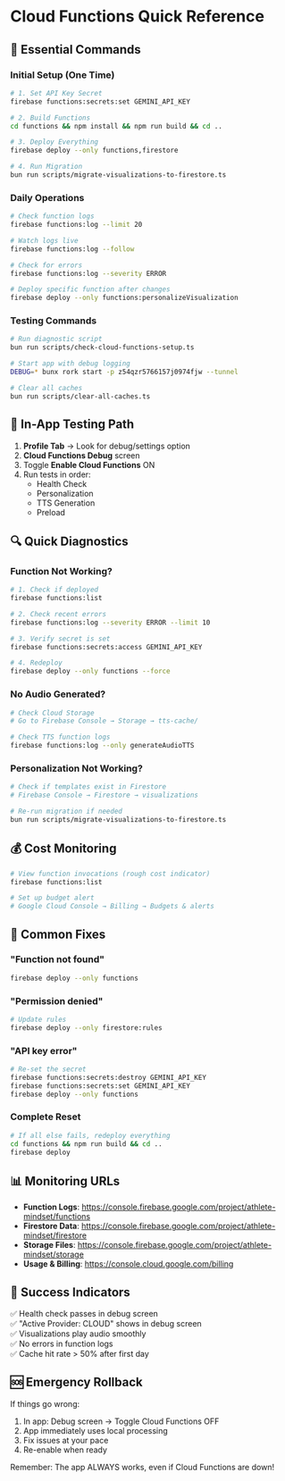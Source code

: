 # Cloud Functions Quick Reference

## 🚀 Essential Commands

### Initial Setup (One Time)
```bash
# 1. Set API Key Secret
firebase functions:secrets:set GEMINI_API_KEY

# 2. Build Functions
cd functions && npm install && npm run build && cd ..

# 3. Deploy Everything
firebase deploy --only functions,firestore

# 4. Run Migration
bun run scripts/migrate-visualizations-to-firestore.ts
```

### Daily Operations
```bash
# Check function logs
firebase functions:log --limit 20

# Watch logs live
firebase functions:log --follow

# Check for errors
firebase functions:log --severity ERROR

# Deploy specific function after changes
firebase deploy --only functions:personalizeVisualization
```

### Testing Commands
```bash
# Run diagnostic script
bun run scripts/check-cloud-functions-setup.ts

# Start app with debug logging
DEBUG=* bunx rork start -p z54qzr5766157j0974fjw --tunnel

# Clear all caches
bun run scripts/clear-all-caches.ts
```

## 📱 In-App Testing Path

1. **Profile Tab** → Look for debug/settings option
2. **Cloud Functions Debug** screen
3. Toggle **Enable Cloud Functions** ON
4. Run tests in order:
   - Health Check
   - Personalization
   - TTS Generation
   - Preload

## 🔍 Quick Diagnostics

### Function Not Working?
```bash
# 1. Check if deployed
firebase functions:list

# 2. Check recent errors
firebase functions:log --severity ERROR --limit 10

# 3. Verify secret is set
firebase functions:secrets:access GEMINI_API_KEY

# 4. Redeploy
firebase deploy --only functions --force
```

### No Audio Generated?
```bash
# Check Cloud Storage
# Go to Firebase Console → Storage → tts-cache/

# Check TTS function logs
firebase functions:log --only generateAudioTTS
```

### Personalization Not Working?
```bash
# Check if templates exist in Firestore
# Firebase Console → Firestore → visualizations

# Re-run migration if needed
bun run scripts/migrate-visualizations-to-firestore.ts
```

## 💰 Cost Monitoring

```bash
# View function invocations (rough cost indicator)
firebase functions:list

# Set up budget alert
# Google Cloud Console → Billing → Budgets & alerts
```

## 🔧 Common Fixes

### "Function not found"
```bash
firebase deploy --only functions
```

### "Permission denied"
```bash
# Update rules
firebase deploy --only firestore:rules
```

### "API key error"
```bash
# Re-set the secret
firebase functions:secrets:destroy GEMINI_API_KEY
firebase functions:secrets:set GEMINI_API_KEY
firebase deploy --only functions
```

### Complete Reset
```bash
# If all else fails, redeploy everything
cd functions && npm run build && cd ..
firebase deploy
```

## 📊 Monitoring URLs

- **Function Logs**: https://console.firebase.google.com/project/athlete-mindset/functions
- **Firestore Data**: https://console.firebase.google.com/project/athlete-mindset/firestore
- **Storage Files**: https://console.firebase.google.com/project/athlete-mindset/storage
- **Usage & Billing**: https://console.cloud.google.com/billing

## 🎯 Success Indicators

✅ Health check passes in debug screen  
✅ "Active Provider: CLOUD" shows in debug screen  
✅ Visualizations play audio smoothly  
✅ No errors in function logs  
✅ Cache hit rate > 50% after first day  

## 🆘 Emergency Rollback

If things go wrong:
1. In app: Debug screen → Toggle Cloud Functions OFF
2. App immediately uses local processing
3. Fix issues at your pace
4. Re-enable when ready

Remember: The app ALWAYS works, even if Cloud Functions are down!